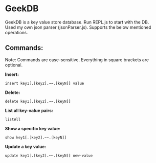 # GeekDB

GeekDB is a key value store database.
Run REPL.js to start with the DB.
Used my own json parser (jsonParser.js).
Supports the below mentioned operations.

## Commands:

Note: Commands are case-sensitive. Everything in square brackets are optional.

**Insert:**

```
insert key1[.[key2].~~.[keyN]] value
```

**Delete:**

```
delete key1[.[key2].~~.[keyN]]
```

**List all key-value pairs:**

```
listAll
```

**Show a specific key value:**

```
show key1[.[key2].~~.[keyN]]
```

**Update a key value:**

```
update key1[.[key2].~~.[keyN]] new-value
```
